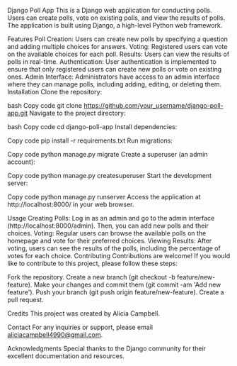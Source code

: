 Django Poll App
This is a Django web application for conducting polls. Users can create polls, vote on existing polls, and view the results of polls. The application is built using Django, a high-level Python web framework.

Features
Poll Creation: Users can create new polls by specifying a question and adding multiple choices for answers.
Voting: Registered users can vote on the available choices for each poll.
Results: Users can view the results of polls in real-time.
Authentication: User authentication is implemented to ensure that only registered users can create new polls or vote on existing ones.
Admin Interface: Administrators have access to an admin interface where they can manage polls, including adding, editing, or deleting them.
Installation
Clone the repository:

bash
Copy code
git clone https://github.com/your_username/django-poll-app.git
Navigate to the project directory:

bash
Copy code
cd django-poll-app
Install dependencies:

Copy code
pip install -r requirements.txt
Run migrations:

Copy code
python manage.py migrate
Create a superuser (an admin account):

Copy code
python manage.py createsuperuser
Start the development server:

Copy code
python manage.py runserver
Access the application at http://localhost:8000/ in your web browser.

Usage
Creating Polls: Log in as an admin and go to the admin interface (http://localhost:8000/admin). Then, you can add new polls and their choices.
Voting: Regular users can browse the available polls on the homepage and vote for their preferred choices.
Viewing Results: After voting, users can see the results of the polls, including the percentage of votes for each choice.
Contributing
Contributions are welcome! If you would like to contribute to this project, please follow these steps:

Fork the repository.
Create a new branch (git checkout -b feature/new-feature).
Make your changes and commit them (git commit -am 'Add new feature').
Push your branch (git push origin feature/new-feature).
Create a pull request.

Credits
This project was created by Alicia Campbell.

Contact
For any inquiries or support, please email aliciacampbell4990@gmail.com.

Acknowledgments
Special thanks to the Django community for their excellent documentation and resources.

